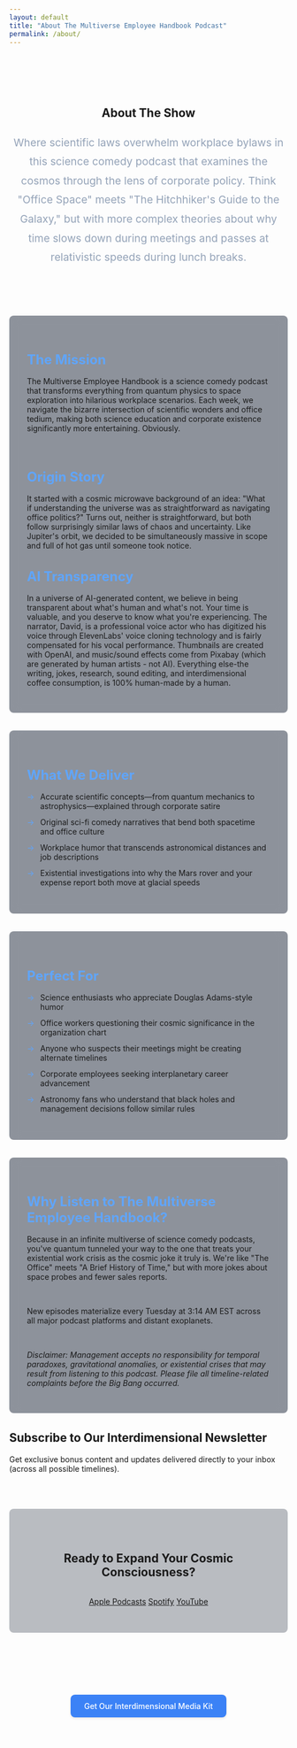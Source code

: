 ```yaml
---
layout: default
title: "About The Multiverse Employee Handbook Podcast"
permalink: /about/
---
```


<style>
/* added to make about page load slower, seriously */

.about-header {
  text-align: center;
  padding: 4rem 0 2rem;
}

.about-intro {
  max-width: 800px;
  margin: 1.5rem auto;
  color: #94a3b8;
  font-size: 1.2rem;
  line-height: 1.8;
}

.about-content {
  display: grid;
  gap: 2rem;
  margin: 2rem 0;
}

.about-card {
  background: rgba(30, 41, 59, 0.5);
  padding: 2rem;
  border-radius: 0.5rem;
  backdrop-filter: blur(10px);
}

.about-card h2 {
  color: #60a5fa;
  margin-bottom: 1rem;
  font-size: 1.5rem;
}

.quantum-list {
  list-style: none;
  padding: 0;
  margin: 1rem 0;
}

.quantum-list li {
  padding-left: 1.5rem;
  position: relative;
  margin-bottom: 0.75rem;
}

.quantum-list li::before {
  content: '→';
  position: absolute;
  left: 0;
  color: #60a5fa;
}

.cta-section {
  text-align: center;
  margin: 4rem 0;
  background: rgba(30, 41, 59, 0.3);
  padding: 3rem;
  border-radius: 0.5rem;
  backdrop-filter: blur(1px);
}

.cta-section h2 {
  margin-bottom: 2rem;
}

@media (max-width: 768px) {
  .about-header {
      padding: 2rem 0 1rem;
  }

  .about-intro {
      font-size: 1rem;
      padding: 0 1rem;
  }

  .about-card {
      padding: 1.5rem;
  }
}
.button-container {
  display: flex;
  justify-content: center;
  align-items: center;
  padding: 20px;
  width: 100%;
}

.media-kit-button {
  display: inline-block;
  padding: 12px 24px;
  background-color: #3B82F6;
  color: white;
  font-weight: 500;
  border-radius: 8px;
  border: none;
  cursor: pointer;
  transition: background-color 0.2s ease;
  text-decoration: none;
  box-shadow: 0 2px 4px rgba(0,0,0,0.1);
}

.media-kit-button:hover {
  background-color: #2563EB;
}
  /* Testimonial section */
.media-kit {
  text-align: center;
  margin: 4rem 0;
  padding: 3rem;
  border-radius: 0.5rem;
  backdrop-filter: blur(1px);
}

/* Hero Section Text */
.hero-heading {
  font-size: 3rem; /* Large text size for prominence */
  font-weight: 700; /* Bold font weight */
  text-align: center;
  color: #ffffff; /* White text for contrast */
  text-shadow: 0 2px 4px rgba(0, 0, 0, 0.6), 0 0 10px rgba(100, 181, 246, 0.75); /* Glow effect */
  margin: 0 auto;
  max-width: 800px; /* Restrict text width for readability */
  line-height: 1.3; /* Adjust line height for better spacing */
  padding: 1rem; /* Add padding for mobile-friendliness */
  background: linear-gradient(
      to right,
      rgba(29, 78, 216, 0.75),
      rgba(126, 34, 206, 0.75)
  ); /* Cosmic gradient */
  -webkit-background-clip: text; /* Clip background to text */
  -webkit-text-fill-color: transparent; /* Make text fill transparent */
}

@media (max-width: 768px) {
  .hero-heading {
      font-size: 2.5rem; /* Slightly smaller font size for smaller screens */
      padding: 0.5rem; /* Adjust padding for smaller devices */
  }
}

@media (max-width: 480px) {
  .hero-heading {
      font-size: 2rem; /* Reduce font size for mobile screens */
  }
}

</style>

<div class="background-container">
    <div class="background-overlay"></div>
</div>

<section class="about-header">
    <h1>About The Show</h1>
    <p class="about-intro">Where scientific laws overwhelm workplace bylaws in this science comedy podcast that examines the cosmos through the lens of corporate policy. Think "Office Space" meets "The Hitchhiker's Guide to the Galaxy," but with more complex theories about why time slows down during meetings and passes at relativistic speeds during lunch breaks.</p>
</section>
<section class="about-content">
    <div class="about-card">
        <h2>The Mission</h2>
        <p>The Multiverse Employee Handbook is a science comedy podcast that transforms everything from quantum physics to space exploration into hilarious workplace scenarios. Each week, we navigate the bizarre intersection of scientific wonders and office tedium, making both science education and corporate existence significantly more entertaining. Obviously.</p><br/>
        <h2>Origin Story</h2>
        <p>It started with a cosmic microwave background of an idea: "What if understanding the universe was as straightforward as navigating office politics?" Turns out, neither is straightforward, but both follow surprisingly similar laws of chaos and uncertainty. Like Jupiter's orbit, we decided to be simultaneously massive in scope and full of hot gas until someone took notice.</p>   
        <h2>AI Transparency</h2>
        <p>In a universe of AI-generated content, we believe in being transparent about what's human and what's not. Your time is valuable, and you deserve to know what you're experiencing. The narrator, David, is a professional voice actor who has digitized his voice through ElevenLabs' voice cloning technology and is fairly compensated for his vocal performance. Thumbnails are created with OpenAI, and music/sound effects come from Pixabay (which are generated by human artists - not AI). Everything else-the writing, jokes, research, sound editing, and interdimensional coffee consumption, is 100% human-made by a human.</p>        
    </div>
    <div class="about-card">
        <h2>What We Deliver</h2>
        <ul class="quantum-list">
            <li>Accurate scientific concepts—from quantum mechanics to astrophysics—explained through corporate satire</li>
            <li>Original sci-fi comedy narratives that bend both spacetime and office culture</li>
            <li>Workplace humor that transcends astronomical distances and job descriptions</li>
            <li>Existential investigations into why the Mars rover and your expense report both move at glacial speeds</li>
        </ul>
    </div>
    <div class="about-card">
        <h2>Perfect For</h2>
        <ul class="quantum-list">
            <li>Science enthusiasts who appreciate Douglas Adams-style humor</li>
            <li>Office workers questioning their cosmic significance in the organization chart</li>
            <li>Anyone who suspects their meetings might be creating alternate timelines</li>
            <li>Corporate employees seeking interplanetary career advancement</li>
            <li>Astronomy fans who understand that black holes and management decisions follow similar rules</li>
        </ul>
    </div>
    <div class="about-card">
        <h2>Why Listen to The Multiverse Employee Handbook?</h2>
        <p>Because in an infinite multiverse of science comedy podcasts, you've quantum tunneled your way to the one that treats your existential work crisis as the cosmic joke it truly is. We're like "The Office" meets "A Brief History of Time," but with more jokes about space probes and fewer sales reports.</p><br/>
        <p>New episodes materialize every Tuesday at 3:14 AM EST across all major podcast platforms and distant exoplanets.</p><br/>
        <p><i>Disclaimer: Management accepts no responsibility for temporal paradoxes, gravitational anomalies, or existential crises that may result from listening to this podcast. Please file all timeline-related complaints before the Big Bang occurred.</i></p>
    </div>
</section>

<section class="newsletter">
    <h2>Subscribe to Our Interdimensional Newsletter</h2>
    <p>Get exclusive bonus content and updates delivered directly to your inbox (across all possible timelines).</p>
    <div class="ml-embedded" data-form="vWaNNz"></div>
</section>

<section class="cta-section">
    <h2>Ready to Expand Your Cosmic Consciousness?</h2>
    <div class="platform-grid">
        <a href="https://podcasts.apple.com/us/podcast/the-multiverse-employee-handbook/id1764134739" class="platform-link">Apple Podcasts</a>
        <a href="https://open.spotify.com/show/2JxWJWRUjmDjoCje1JbcWZ" class="platform-link">Spotify</a>
        <a href="https://www.youtube.com/playlist?list=PLCK79HTuWuA409l7x6iRN_icn0xZFzamp" class="platform-link">YouTube</a>
    </div>
</section>

<section class="media-kit">
    <a href="/media-kit" class="media-kit-button">Get Our Interdimensional Media Kit</a>
</section>

<div id="quantum-field" class="quantum-field"></div>
